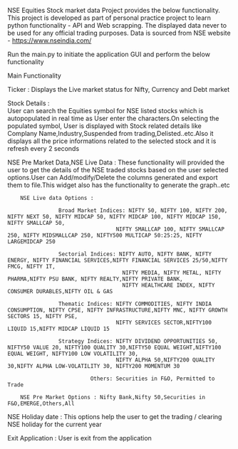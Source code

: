 NSE Equities Stock market data Project provides the below functionality. 
This project is developed as part of personal practice project to learn python functionality - API and Web scrapping. 
The displayed data never to be used for any official trading purposes.
Data is sourced from NSE website - https://www.nseindia.com/


Run the main.py to initiate the application GUI and perform the below functionality

Main Functionality

  Ticker                         : Displays the Live market status for Nifty, Currency  and Debt market
  
  Stock Details                  :  
         User can search the Equities symbol for NSE listed stocks which is autopopulated in real time as User enter the characters.On selecting the populated symbol,
         User is displayed with Stock related details like Complany Name,Industry,Suspended from trading,Delisted..etc.Also it displays all the price informations related
         to the selected stock and it is refresh every 2 seconds
   
   NSE Pre Market Data,NSE Live Data :
        These functionality will provided the user to get the details of the NSE traded stocks based on the user selected options.User can Add/modify/Delete the columns generated 
        and export them to file.This widget also has the functionality to generate the graph..etc
        
        NSE Live data Options :
        
                    Broad Market Indices: NIFTY 50, NIFTY 100, NIFTY 200, NIFTY NEXT 50, NIFTY MIDCAP 50, NIFTY MIDCAP 100, NIFTY MIDCAP 150, NIFTY SMALLCAP 50, 
                                      NIFTY SMALLCAP 100, NIFTY SMALLCAP 250, NIFTY MIDSMALLCAP 250, NIFTY500 MULTICAP 50:25:25, NIFTY LARGEMIDCAP 250

                    Sectorial Indices: NIFTY AUTO, NIFTY BANK, NIFTY ENERGY, NIFTY FINANCIAL SERVICES,NIFTY FINANCIAL SERVICES 25/50,NIFTY FMCG, NIFTY IT, 
                                        NIFTY MEDIA, NIFTY METAL, NIFTY PHARMA,NIFTY PSU BANK, NIFTY REALTY,NIFTY PRIVATE BANK, 
                                        NIFTY HEALTHCARE INDEX, NIFTY CONSUMER DURABLES,NIFTY OIL & GAS

                    Thematic Indices: NIFTY COMMODITIES, NIFTY INDIA CONSUMPTION, NIFTY CPSE, NIFTY INFRASTRUCTURE,NIFTY MNC, NIFTY GROWTH SECTORS 15, NIFTY PSE, 
                                      NIFTY SERVICES SECTOR,NIFTY100 LIQUID 15,NIFTY MIDCAP LIQUID 15

                    Strategy Indices: NIFTY DIVIDEND OPPORTUNITIES 50, NIFTY50 VALUE 20, NIFTY100 QUALITY 30,NIFTY50 EQUAL WEIGHT,NIFTY100 EQUAL WEIGHT, NIFTY100 LOW VOLATILITY 30,
                                      NIFTY ALPHA 50,NIFTY200 QUALITY 30,NIFTY ALPHA LOW-VOLATILITY 30, NIFTY200 MOMENTUM 30

                              Others: Securities in F&O, Permitted to Trade
                              
        NSE Pre Market Options : Nifty Bank,Nifty 50,Securities in F&O,EMERGE,Others,All
        
   NSE Holiday date : This options help the user to get the trading / clearing NSE holiday for the current year
   
   Exit Application : User is exit from the application
     
